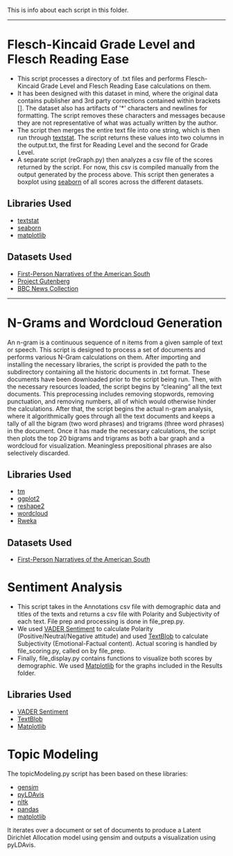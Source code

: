 This is info about each script in this folder.
***

# Flesch-Kincaid Grade Level and Flesch Reading Ease
- This script processes a directory of .txt files and performs Flesch-Kincaid Grade Level and Flesch Reading Ease calculations on them.
- It has been designed with this dataset in mind, where the original data contains publisher and 3rd party corrections contained within brackets []. The dataset also has artifacts of '*' characters and newlines for formatting. The script removes these characters and messages because they are not representative of what was actually written by the author.
- The script then merges the entire text file into one string, which is then run through [textstat](https://github.com/shivam5992/textstat). The script returns these values into two columns in the output.txt, the first for Reading Level and the second for Grade Level.
- A separate script (reGraph.py) then analyzes a csv file of the scores returned by the script. For now, this csv is compiled manually from the output generated by the process above. This script then generates a boxplot using [seaborn](https://seaborn.pydata.org/index.html) of all scores across the different datasets.

## Libraries Used

- [textstat](https://github.com/shivam5992/textstat)
- [seaborn](https://seaborn.pydata.org/index.html)
- [matplotlib](https://matplotlib.org/stable/contents.html)

## Datasets Used

- [First-Person Narratives of the American South](https://docsouth.unc.edu/fpn/)
- [Project Gutenberg](https://www.gutenberg.org/)
- [BBC News Collection](https://www.kaggle.com/pariza/bbc-news-summary)

***
# N-Grams and Wordcloud Generation
An n-gram is a continuous sequence of n items from a given sample of text or speech. This script is designed to process a set of documents and performs various N-Gram calculations on them. After importing and installing the necessary libraries, the script is provided the path to the subdirectory containing all the historic documents in .txt format. These documents have been downloaded prior to the script being run. Then, with the necessary resources loaded, the script begins by “cleaning” all the text documents. This preprocessing includes removing stopwords, removing punctuation, and removing numbers, all of which would otherwise hinder the calculations. After that, the script begins the actual n-gram analysis, where it algorithmically goes through all the text documents and keeps a tally of all the bigram (two word phrases) and trigrams (three word phrases) in the document. Once it has made the necessary calculations, the script then plots the top 20 bigrams and trigrams as both a bar graph and a wordcloud for visualization. Meaningless prepositional phrases are also selectively discarded.

## Libraries Used

- [tm](https://cran.r-project.org/web/packages/tm/index.html)
- [ggplot2](https://cran.r-project.org/web/packages/ggplot2/index.html)
- [reshape2](https://cran.r-project.org/web/packages/reshape2/index.html)
- [wordcloud](https://cran.r-project.org/web/packages/wordcloud/)
- [Rweka](https://cran.r-project.org/web/packages/RWeka/index.html)

## Datasets Used

- [First-Person Narratives of the American South](https://docsouth.unc.edu/fpn/)

# Sentiment Analysis
- This script takes in the Annotations csv file with demographic data and titles of the texts and returns a csv file with Polarity and Subjectivity of each text. File prep and processing is done in file_prep.py.
- We used [VADER Sentiment](https://github.com/cjhutto/vaderSentiment) to calculate Polarity (Positive/Neutral/Negative attitude) and used [TextBlob](textblob.readthedocs.io/) to calculate Subjectivity (Emotional-Factual content). Actual scoring is handled by file_scoring.py, called on by file_prep.
- Finally, file_display.py contains functions to visualize both scores by demographic. We used [Matplotlib](https://matplotlib.org/) for the graphs included in the Results folder.
## Libraries Used
- [VADER Sentiment](https://github.com/cjhutto/vaderSentiment)
- [TextBlob](textblob.readthedocs.io/)
- [Matplotlib](https://matplotlib.org/)

# Topic Modeling
The topicModeling.py script has been based on these libraries:
- [gensim](https://radimrehurek.com/gensim/)
- [pyLDAvis](https://github.com/bmabey/pyLDAvis)
- [nltk](https://www.nltk.org/)
- [pandas](https://pandas.pydata.org/)
- [matplotlib](https://matplotlib.org/stable/contents.html)

It iterates over a document or set of documents to produce a Latent Dirichlet Allocation model using gensim and outputs a visualization using pyLDAvis.
